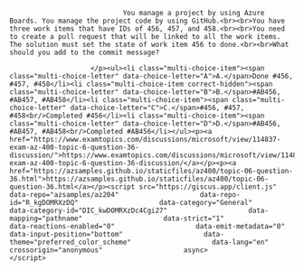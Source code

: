 <p class="card-text">
							
								You manage a project by using Azure Boards. You manage the project code by using GitHub.<br><br>You have three work items that have IDs of 456, 457, and 458.<br><br>You need to create a pull request that will be linked to all the work items. The solution must set the state of work item 456 to done.<br><br>What should you add to the commit message?
							
						</p><ul><li class="multi-choice-item"><span class="multi-choice-letter" data-choice-letter="A">A.</span>Done #456, #457, #458</li><li class="multi-choice-item correct-hidden"><span class="multi-choice-letter" data-choice-letter="B">B.</span>#AB456, #AB457, #AB458</li><li class="multi-choice-item"><span class="multi-choice-letter" data-choice-letter="C">C.</span>#456, #457, #458<br/>Completed #456</li><li class="multi-choice-item"><span class="multi-choice-letter" data-choice-letter="D">D.</span>#AB456, #AB457, #AB458<br/>Completed #AB456</li></ul><p><a href="https://www.examtopics.com/discussions/microsoft/view/114837-exam-az-400-topic-6-question-36-discussion/">https://www.examtopics.com/discussions/microsoft/view/114837-exam-az-400-topic-6-question-36-discussion/</a></p><p><a href="https://azsamples.github.io/staticfiles/az400/topic-06-question-36.html">https://azsamples.github.io/staticfiles/az400/topic-06-question-36.html</a></p><script src="https://giscus.app/client.js"                    data-repo="azsamples/az204"                    data-repo-id="R_kgDOMRXzDQ"                    data-category="General"                    data-category-id="DIC_kwDOMRXzDc4Cgi27"                    data-mapping="pathname"                    data-strict="1"                    data-reactions-enabled="0"                    data-emit-metadata="0"                    data-input-position="bottom"                    data-theme="preferred_color_scheme"                    data-lang="en"                    crossorigin="anonymous"                    async>                    </script>